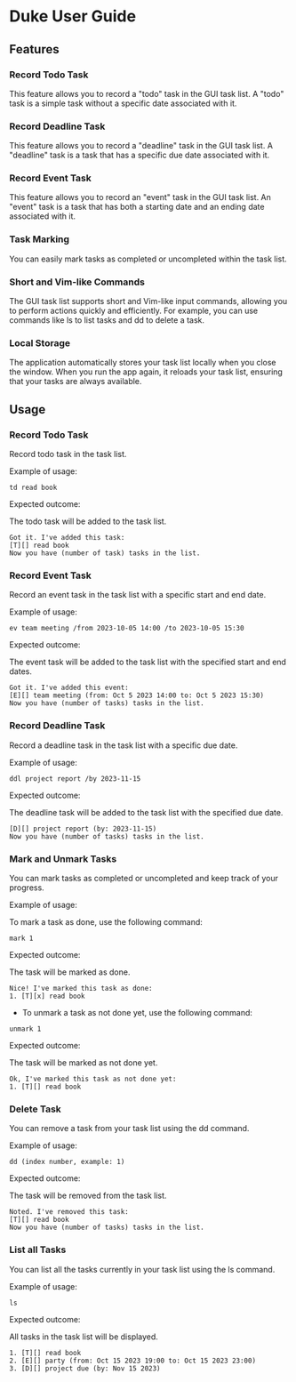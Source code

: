 # Duke User Guide

## Features 

### Record Todo Task 

This feature allows you to record a "todo" task in the GUI task list. A "todo" task is a simple task without a specific date associated with it.

### Record Deadline Task 

This feature allows you to record a "deadline" task in the GUI task list. A "deadline" task is a task that has a specific due date associated with it.

### Record Event Task

This feature allows you to record an "event" task in the GUI task list. An "event" task is a task that has both a starting date and an ending date associated with it.

### Task Marking

You can easily mark tasks as completed or uncompleted within the task list.

### Short and Vim-like Commands

The GUI task list supports short and Vim-like input commands, allowing you to perform actions quickly and efficiently. For example, you can use commands like ls to list tasks and dd to delete a task.

### Local Storage

The application automatically stores your task list locally when you close the window. When you run the app again, it reloads your task list, ensuring that your tasks are always available.

## Usage

### Record Todo Task 

Record todo task in the task list. 

Example of usage: 

`td read book`

Expected outcome:

The todo task will be added to the task list. 

```
Got it. I've added this task:
[T][] read book 
Now you have (number of task) tasks in the list. 
```


### Record Event Task 

Record an event task in the task list with a specific start and end date.

Example of usage: 

`ev team meeting /from 2023-10-05 14:00 /to 2023-10-05 15:30`

Expected outcome:

The event task will be added to the task list with the specified start and end dates.

```
Got it. I've added this event:
[E][] team meeting (from: Oct 5 2023 14:00 to: Oct 5 2023 15:30)
Now you have (number of tasks) tasks in the list.
```


### Record Deadline Task 

Record a deadline task in the task list with a specific due date.

Example of usage: 

`ddl project report /by 2023-11-15`

Expected outcome:

The deadline task will be added to the task list with the specified due date.

```
[D][] project report (by: 2023-11-15)
Now you have (number of tasks) tasks in the list.
```


### Mark and Unmark Tasks 

You can mark tasks as completed or uncompleted and keep track of your progress.

Example of usage: 

To mark a task as done, use the following command:  

`mark 1`

Expected outcome:  

The task will be marked as done.

```
Nice! I've marked this task as done:
1. [T][x] read book
```

- To unmark a task as not done yet, use the following command:  

`unmark 1`

Expected outcome:

The task will be marked as not done yet.

```
Ok, I've marked this task as not done yet:
1. [T][] read book
```

### Delete Task

You can remove a task from your task list using the dd command.

Example of usage: 

`dd (index number, example: 1)`

Expected outcome:

The task will be removed from the task list.

```
Noted. I've removed this task:
[T][] read book
Now you have (number of tasks) tasks in the list.
```


### List all Tasks 

You can list all the tasks currently in your task list using the ls command.

Example of usage: 

`ls`

Expected outcome:

All tasks in the task list will be displayed.

```
1. [T][] read book
2. [E][] party (from: Oct 15 2023 19:00 to: Oct 15 2023 23:00)
3. [D][] project due (by: Nov 15 2023)
```

